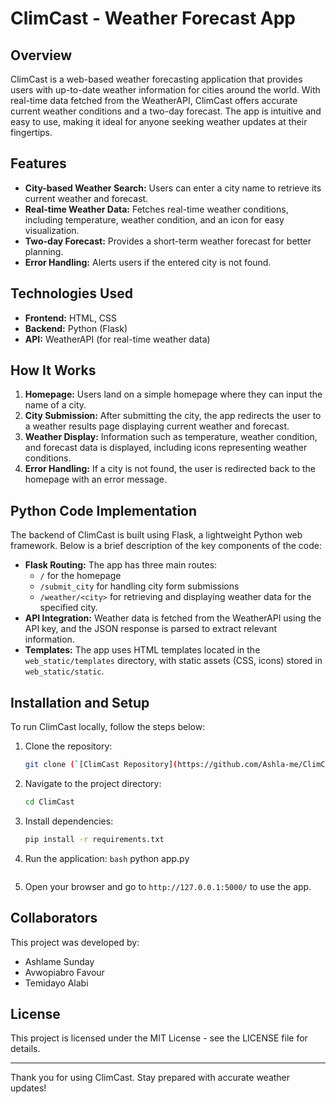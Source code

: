 # ClimCast - Weather Forecast App

## Overview
ClimCast is a web-based weather forecasting application that provides users with up-to-date weather information for cities around the world. With real-time data fetched from the WeatherAPI, ClimCast offers accurate current weather conditions and a two-day forecast. The app is intuitive and easy to use, making it ideal for anyone seeking weather updates at their fingertips.

## Features
- **City-based Weather Search:** Users can enter a city name to retrieve its current weather and forecast.
- **Real-time Weather Data:** Fetches real-time weather conditions, including temperature, weather condition, and an icon for easy visualization.
- **Two-day Forecast:** Provides a short-term weather forecast for better planning.
- **Error Handling:** Alerts users if the entered city is not found.

## Technologies Used
- **Frontend:** HTML, CSS
- **Backend:** Python (Flask)
- **API:** WeatherAPI (for real-time weather data)

## How It Works
1. **Homepage:** Users land on a simple homepage where they can input the name of a city.
2. **City Submission:** After submitting the city, the app redirects the user to a weather results page displaying current weather and forecast.
3. **Weather Display:** Information such as temperature, weather condition, and forecast data is displayed, including icons representing weather conditions.
4. **Error Handling:** If a city is not found, the user is redirected back to the homepage with an error message.

## Python Code Implementation
The backend of ClimCast is built using Flask, a lightweight Python web framework. Below is a brief description of the key components of the code:
- **Flask Routing:** The app has three main routes:
  - `/` for the homepage
  - `/submit_city` for handling city form submissions
  - `/weather/<city>` for retrieving and displaying weather data for the specified city.
- **API Integration:** Weather data is fetched from the WeatherAPI using the API key, and the JSON response is parsed to extract relevant information.
- **Templates:** The app uses HTML templates located in the `web_static/templates` directory, with static assets (CSS, icons) stored in `web_static/static`.

## Installation and Setup
To run ClimCast locally, follow the steps below:

1. Clone the repository:
   ```bash
   git clone (`[ClimCast Repository](https://github.com/Ashla-me/ClimCast1)`)
   ```

2. Navigate to the project directory:
   ```bash
   cd ClimCast
   ```

3. Install dependencies:
   ```bash
   pip install -r requirements.txt
   ```

4. Run the application:
   ```bash```
   python app.py
   ```

5. Open your browser and go to `http://127.0.0.1:5000/` to use the app.

## Collaborators
This project was developed by:
- Ashlame Sunday
- Avwopiabro Favour
- Temidayo Alabi

## License
This project is licensed under the MIT License - see the LICENSE file for details.

---

Thank you for using ClimCast. Stay prepared with accurate weather updates!

